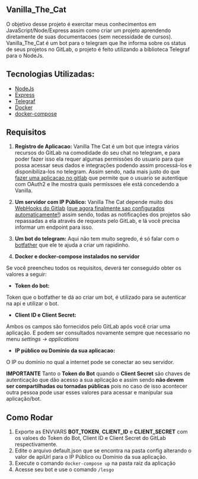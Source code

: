
##  Vanilla_The_Cat

O objetivo desse projeto é exercitar meus conhecimentos em JavaScript/Node/Express assim como criar um projeto aprendendo diretamente de suas documentacoes (sem necessidade de cursos). Vanilla_The_Cat é um bot para o telegram que lhe informa sobre os status de seus projetos no GitLab, o projeto é feito utilizando a biblioteca Telegraf para o NodeJs.

  

## **Tecnologias Utilizadas:**

 - [NodeJs](https://nodejs.org/en/)
 - [Express](https://www.npmjs.com/package/express)
 - [Telegraf](https://www.npmjs.com/package/telegraf)
 - [Docker](https://www.docker.com/)
 - [docker-compose](https://docs.docker.com/compose/)
 

## Requisitos 

 1. **Registro de Aplicacao:**
 Vanilla The Cat é um bot que integra vários recursos do GitLab na comodidade do seu chat no telegram, e para poder fazer isso ela requer algumas permissões do usuario para que possa acessar seus dados e integrações podendo assim processá-los e disponibiliza-los no telegram. Assim sendo, nada mais justo do que [fazer uma aplicacao no gitlab](https://docs.gitlab.com/ee/api/oauth2.html) que permite que o usuario se autentique com OAuth2 e lhe mostra quais permissoes ele está concedendo a Vanilla.

2. **Um servidor com IP Público:**
Vanilla The Cat depende muito dos [WebHooks do Gitlab](https://docs.gitlab.com/ee/user/project/integrations/webhooks.html) ([que agora finalmente sao configurados automaticamente!](https://github.com/itsadeadh2/vanilla_the_cat/commit/b877107a5cb6649e5024c2c93373dc41e6122319)) assim sendo, todas as notificações dos projetos são repassadas a ela através de requests pelo GitLab, e lá você precisa informar um endpoint para isso.

3. **Um bot do telegram:**
Aqui não tem muito segredo, é só falar com o [botfather](https://telegram.me/botfather) que ele te ajuda a criar um rapidinho.
4. **Docker e docker-compose instalados no servidor**

Se você preencheu todos os requisitos, deverá ter conseguido obter os valores a seguir:

 - **Token do bot:** 

Token que o botfather te dá ao criar um bot, é utilizado para se autenticar na api e utilizar o bot. 
- **Client ID e Client Secret:**

Ambos os campos são fornecidos pelo GitLab após você criar uma aplicação. E podem ser consultados novamente sempre que necessario no menu *settings -> applications*
- **IP público ou Domínio da sua aplicacao:**

O IP ou domínio no qual a internet pode se conectar ao seu servidor.

**IMPORTANTE**
Tanto o **Token do Bot** quando o **Client Secret** são chaves de autenticação que dão acesso a sua aplicação e assim sendo **não devem ser compartilhadas ou tornadas públicas** pois no caso de isso acontecer outra pessoa pode usar esses valores para acessar e manipular sua aplicação/bot.

## Como Rodar


1. Exporte as ENVVARS **BOT_TOKEN**, **CLIENT_ID** e **CLIENT_SECRET**
com os valoes do Token do Bot, Client ID e Client Secret do GitLab respectivamente.
2. Edite o arquivo default.json que se encontra na pasta config alterando o valor de apiUrl para o IP Público ou Domínio da sua aplicação.
3. Execute o comando `docker-compose up` na pasta raíz da aplicação
4. Acesse seu bot e use o comando `/lesgo`